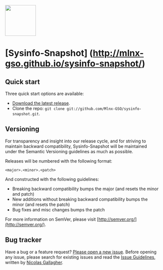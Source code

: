 <a href="http://support.mellanox.com/SupportWeb">
  <img src="http://mlnx-gso.github.io/sysinfo-snapshot/assets/img/logo.png" width="100px">
</a>

# [Sysinfo-Snapshot] (http://mlnx-gso.github.io/sysinfo-snapshot/)



## Quick start

Three quick start options are available:

* [Download the latest release](https://github.com/Mlnx-GSO/sysinfo-snapshot/archive/master.zip).
* Clone the repo: `git clone git://github.com/Mlnx-GSO/sysinfo-snapshot.git`.



## Versioning

For transparency and insight into our release cycle, and for striving to maintain backward compatibility, Sysinfo-Snapshot will be maintained under the Semantic Versioning guidelines as much as possible.

Releases will be numbered with the following format:

`<major>.<minor>.<patch>`

And constructed with the following guidelines:

* Breaking backward compatibility bumps the major (and resets the minor and patch)
* New additions without breaking backward compatibility bumps the minor (and resets the patch)
* Bug fixes and misc changes bumps the patch

For more information on SemVer, please visit [http://semver.org/](http://semver.org/).



## Bug tracker

Have a bug or a feature request? [Please open a new issue](https://github.com/Mlnx-GSO/sysinfo-html/issues). Before opening any issue, please search for existing issues and read the [Issue Guidelines](https://github.com/necolas/issue-guidelines), written by [Nicolas Gallagher](https://github.com/necolas/).

